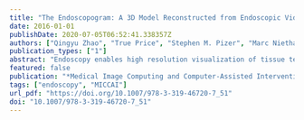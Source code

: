 ```yaml
---
title: "The Endoscopogram: A 3D Model Reconstructed from Endoscopic Video Frames"
date: 2016-01-01
publishDate: 2020-07-05T06:52:41.338357Z
authors: ["Qingyu Zhao", "True Price", "Stephen M. Pizer", "Marc Niethammer", "Ron Alterovitz", "Julian G. Rosenman"]
publication_types: ["1"]
abstract: "Endoscopy enables high resolution visualization of tissue texture and is a critical step in many clinical workflows, including diagnosis and treatment planning for cancers in the nasopharynx. However, an endoscopic video does not provide 3D spatial information, making it difficult to use in tumor localization, and it is inefficient to review. We introduce a pipeline for automatically reconstructing a textured 3D surface model, which we call an endoscopogram, from multiple 2D endoscopic video frames. Our pipeline first reconstructs a partial 3D surface model for each input individual 2D frame. In the next step (which is the focus of this paper), we generate a single high-quality 3D surface model using a groupwise registration approach that fuses multiple, partially overlapping, incomplete and deformed surface models together. We generate endoscopograms from synthetic, phantom, and patient data and show that our registration approach can account for tissue deformations and reconstruction inconsistency across endoscopic video frames."
featured: false
publication: "*Medical Image Computing and Computer-Assisted Intervention - MICCAI 2016 - 19th International Conference, Athens, Greece, October 17-21, 2016, Proceedings, Part I*"
tags: ["endoscopy", "MICCAI"]
url_pdf: "https://doi.org/10.1007/978-3-319-46720-7_51"
doi: "10.1007/978-3-319-46720-7_51"
---
```



